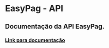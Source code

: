 # EasyPag - API

## Documentação da API EasyPag.

### [Link para documentação](https://easypag.github.io/easypag-api-docs/)
